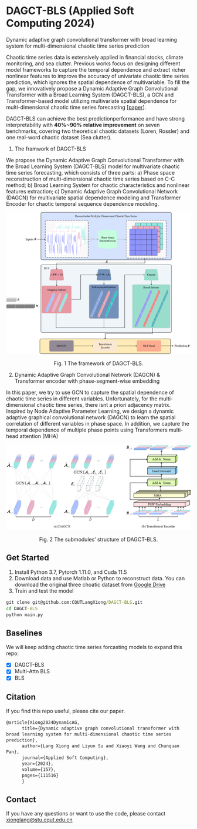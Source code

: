 # DAGCT-BLS (Applied Soft Computing 2024)

Dynamic adaptive graph convolutional transformer with broad learning system for multi-dimensional chaotic time series prediction

Chaotic time series data is extensively applied in financial stocks, climate monitoring, and sea clutter. Previous works focus on designing different model frameworks to capture the temporal dependence and extract richer nonlinear features to improve the accuracy of univariate chaotic time series prediction, which ignores the spatial dependence of multivariable. To fill the gap, we innovatively propose a Dynamic Adaptive Graph Convolutional Transformer with a Broad Learning System (DAGCT-BLS), a GCN and Transformer-based model utilizing multivariate spatial dependence for multi-dimensional chaotic time series forecasting [[paper](https://www.sciencedirect.com/science/article/pii/S1568494624002904)].

DAGCT-BLS can achieve the best predictionperformance and have strong interpretability with **40%~90%** **relative improvement** on seven benchmarks, covering two theoretical chaotic datasets (Loren, Rossler) and one real-word chaotic dataset (Sea clutter).

1. The framwork of DAGCT-BLS

We propose the Dy­namic Adaptive Graph Convolutional Transformer with the Broad Learning System (DAGCT-BLS) model for multivariate chaotic time se­ries forecasting, which consists of three parts: a) Phase space recon­struction of multi-dimensional chaotic time series based on C-C method; b) Broad Learning System for chaotic characteristics and nonlinear features extraction; c) Dynamic Adaptive Graph Convolutional Network (DAGCN) for multivariate spatial dependence modeling and Trans­former Encoder for chaotic temporal sequence dependence modeling.

![1713350887614](image/README/1713350887614.png)
<div align="center">
Fig. 1 The framework of DAGCT-BLS.
</div>

2. Dynamic Adaptive Graph Convolutional Network (DAGCN) & Transformer encoder with phase-segment-wise embedding

In this paper, we try to use GCN to capture the spatial dependence of chaotic time series in different variables. Unfortunately, for the multi-dimensional chaotic time series, there isnt a priori adjacency matrix. Inspired by Node Adaptive Parameter Learning, we design a dynamic adaptive graphical convolu­tional network (DAGCN) to learn the spatial correlation of different variables in phase space. In addition, we capture the temporal dependence of multiple phase points using Transformers multi-head attention (MHA)

![1713351280509](image/README/1713351280509.png)
<div align="center">
Fig. 2 The submodules’ structure of DAGCT-BLS.
</div>

## Get Started

1. Install Python 3.7, Pytorch 1.11.0, and Cuda 11.5
2. Download data and use Matlab or Python to reconstruct data. You can download the original three choatic dataset from [Google Drive](https://drive.google.com/drive/folders/1mYoxIYTuIdfbE5y_OfHVWk4cDqMt42Mb?usp=sharing)
3. Train and test the model

```cmd
git clone git@github.com:CQUTLangXiong/DAGCT-BLS.git
cd DAGCT-BLS
python main.py
```

## Baselines

We will keep adding chaotic time series forcasting models to expand this repo:

- [X] DAGCT-BLS
- [X] Multi-Attn BLS
- [X] BLS

## Citation

If you find this repo useful, please cite our paper.

```
@article{Xiong2024DynamicAG,
      title={Dynamic adaptive graph convolutional transformer with broad learning system for multi-dimensional chaotic time series prediction},
      author={Lang Xiong and Liyun Su and Xiaoyi Wang and Chunquan Pan},
      journal={Applied Soft Computing},
      year={2024},
      volume={157},
      pages={111516}
      }
```

## Contact

If you have any questions or want to use the code, please contact xionglang@stu.cqut.edu.cn
